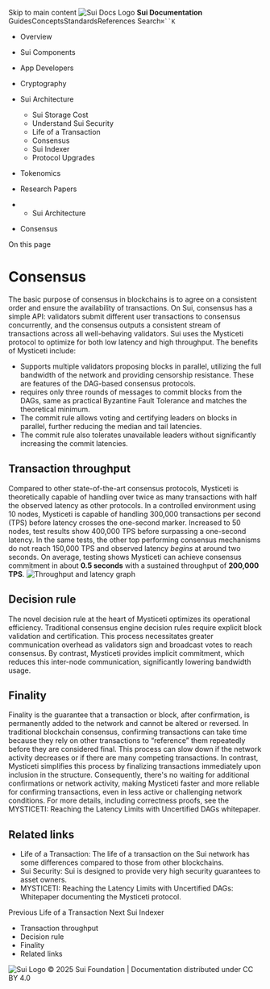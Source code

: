 Skip to main content
![Sui Docs Logo](https://docs.sui.io/img/sui-logo.svg)
**Sui Documentation**
GuidesConceptsStandardsReferences
Search`⌘``K`
  * Overview
  * Sui Components
  * App Developers
  * Cryptography
  * Sui Architecture
    * Sui Storage Cost
    * Understand Sui Security
    * Life of a Transaction
    * Consensus
    * Sui Indexer
    * Protocol Upgrades
  * Tokenomics
  * Research Papers


  *   * Sui Architecture
  * Consensus


On this page
# Consensus
The basic purpose of consensus in blockchains is to agree on a consistent order and ensure the availability of transactions.
On Sui, consensus has a simple API: validators submit different user transactions to consensus concurrently, and the consensus outputs a consistent stream of transactions across all well-behaving validators.
Sui uses the Mysticeti protocol to optimize for both low latency and high throughput. The benefits of Mysticeti include:
  * Supports multiple validators proposing blocks in parallel, utilizing the full bandwidth of the network and providing censorship resistance. These are features of the DAG-based consensus protocols.
  * requires only three rounds of messages to commit blocks from the DAGs, same as practical Byzantine Fault Tolerance and matches the theoretical minimum.
  * The commit rule allows voting and certifying leaders on blocks in parallel, further reducing the median and tail latencies.
  * The commit rule also tolerates unavailable leaders without significantly increasing the commit latencies.


## Transaction throughput​
Compared to other state-of-the-art consensus protocols, Mysticeti is theoretically capable of handling over twice as many transactions with half the observed latency as other protocols. In a controlled environment using 10 nodes, Mysticeti is capable of handling 300,000 transactions per second (TPS) before latency crosses the one-second marker. Increased to 50 nodes, test results show 400,000 TPS before surpassing a one-second latency. In the same tests, the other top performing consensus mechanisms do not reach 150,000 TPS and observed latency _begins_ at around two seconds.
On average, testing shows Mysticeti can achieve consensus commitment in about **0.5 seconds** with a sustained throughput of **200,000 TPS**.
![Throughput and latency graph](https://docs.sui.io/assets/images/thruput_latency-f3b49e4b2e14437e7428031682fa45a8.png)
## Decision rule​
The novel decision rule at the heart of Mysticeti optimizes its operational efficiency. Traditional consensus engine decision rules require explicit block validation and certification. This process necessitates greater communication overhead as validators sign and broadcast votes to reach consensus. By contrast, Mysticeti provides implicit commitment, which reduces this inter-node communication, significantly lowering bandwidth usage.
## Finality​
Finality is the guarantee that a transaction or block, after confirmation, is permanently added to the network and cannot be altered or reversed. In traditional blockchain consensus, confirming transactions can take time because they rely on other transactions to “reference” them repeatedly before they are considered final. This process can slow down if the network activity decreases or if there are many competing transactions. In contrast, Mysticeti simplifies this process by finalizing transactions immediately upon inclusion in the structure. Consequently, there's no waiting for additional confirmations or network activity, making Mysticeti faster and more reliable for confirming transactions, even in less active or challenging network conditions.
For more details, including correctness proofs, see the MYSTICETI: Reaching the Latency Limits with Uncertified DAGs whitepaper.
## Related links​
  * Life of a Transaction: The life of a transaction on the Sui network has some differences compared to those from other blockchains.
  * Sui Security: Sui is designed to provide very high security guarantees to asset owners.
  * MYSTICETI: Reaching the Latency Limits with Uncertified DAGs: Whitepaper documenting the Mysticeti protocol.


Previous
Life of a Transaction
Next
Sui Indexer
  * Transaction throughput
  * Decision rule
  * Finality
  * Related links


![Sui Logo](https://docs.sui.io/img/sui-logo-footer.svg)
© 2025 Sui Foundation | Documentation distributed under CC BY 4.0
